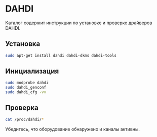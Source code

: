 # DAHDI

Каталог содержит инструкции по установке и проверке драйверов DAHDI.

## Установка
```bash
sudo apt-get install dahdi dahdi-dkms dahdi-tools
```

## Инициализация
```bash
sudo modprobe dahdi
sudo dahdi_genconf
sudo dahdi_cfg -vv
```

## Проверка
```bash
cat /proc/dahdi/*
```
Убедитесь, что оборудование обнаружено и каналы активны.
